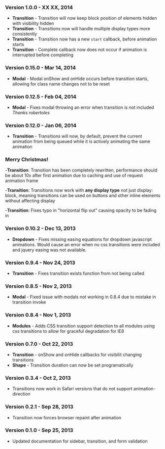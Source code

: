 ### Version 1.0.0 - XX XX, 2014

- **Transition** - Transition will now keep block position of elements hidden with visibility hidden
- **Transition** - Transitions now will handle multiple display types more consistently
- **Transition** - Transition now has a new ``start`` callback, before animation starts
- **Transition** - Complete callback now does not occur if animation is interrupted before completing

### Version 0.15.0 - Mar 14, 2014

- **Modal** - Modal onShow and onHide occurs before transition starts, allowing for class name changes not to be reset

### Version 0.12.5 - Feb 04, 2014

- **Modal** - Fixes modal throwing an error when transition is not included *Thanks robertoles*

### Version 0.12.0 - Jan 06, 2014

- **Transition** - Transitions will now, by default, prevent the current animation from being queued while it is actively animating the same animation

### Merry Christmas!

-**Transition**: Transition has been completely rewritten, performance should be about 10x after first animation due to caching and use of request animation frame

-**Transition**: Transitions now work with **any display type** not just display: block, meaning transitions can be used on buttons and other inline elements without affecting display

-**Transition**: Fixes typo in "horizontal flip out" causing opacity to be fading in

### Version 0.10.2 - Dec 13, 2013

- **Dropdown** - Fixes missing easing equations for dropdown javascript animations. Would cause an error when no css transitions were included and jquery easing was not available.

### Version 0.9.4 - Nov 24, 2013

- **Transition** - Fixes transition exists function from not being called

### Version 0.8.5 - Nov 2, 2013

- **Modal** - Fixed issue with modals not working in 0.8.4 due to mistake in transition invoke

### Version 0.8.4 - Nov 1, 2013

- **Modules** - Adds CSS transition support detection to all modules using css transitions to allow for graceful degradation for IE8

### Version 0.7.0 - Oct 22, 2013

- **Transition** - onShow and onHide callbacks for visibilit changing transitions
- **Shape** - Transition duration can now be set programatically

### Version 0.3.4 - Oct 2, 2013

- Transitions now work in Safari versions that do not support animation-direction

### Version 0.2.1 - Sep 28, 2013

- Transition now forces browser repaint after animation

### Version 0.1.0 - Sep 25, 2013

- Updated documentation for sidebar, transition, and form validation